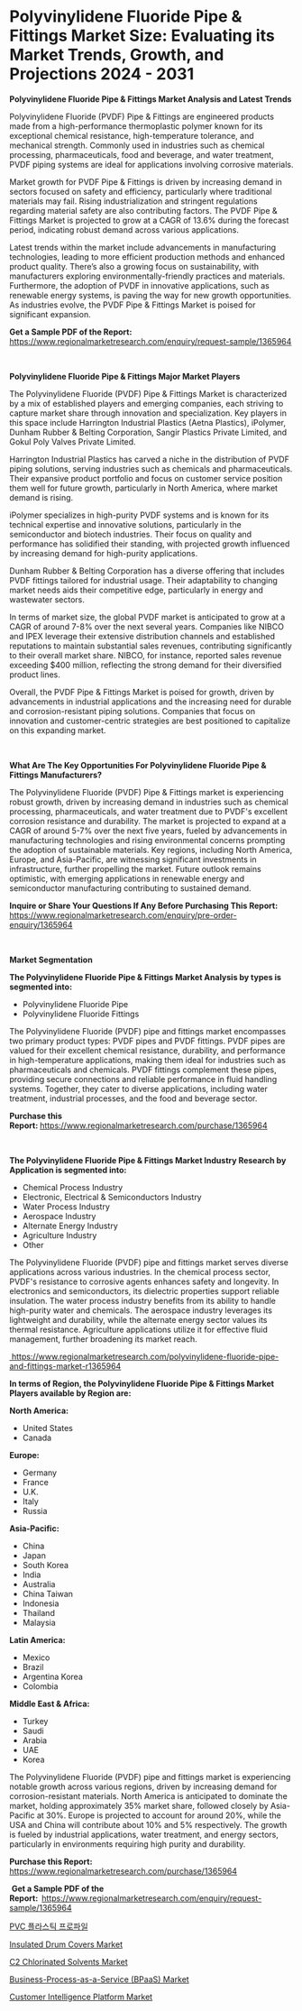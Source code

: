 <p><h1>Polyvinylidene Fluoride Pipe & Fittings Market Size: Evaluating its Market Trends, Growth, and Projections 2024 - 2031</h1></p><p><strong>Polyvinylidene Fluoride Pipe & Fittings Market Analysis and Latest Trends</strong></p>
<p><p>Polyvinylidene Fluoride (PVDF) Pipe & Fittings are engineered products made from a high-performance thermoplastic polymer known for its exceptional chemical resistance, high-temperature tolerance, and mechanical strength. Commonly used in industries such as chemical processing, pharmaceuticals, food and beverage, and water treatment, PVDF piping systems are ideal for applications involving corrosive materials. </p><p>Market growth for PVDF Pipe & Fittings is driven by increasing demand in sectors focused on safety and efficiency, particularly where traditional materials may fail. Rising industrialization and stringent regulations regarding material safety are also contributing factors. The PVDF Pipe & Fittings Market is projected to grow at a CAGR of 13.6% during the forecast period, indicating robust demand across various applications. </p><p>Latest trends within the market include advancements in manufacturing technologies, leading to more efficient production methods and enhanced product quality. There’s also a growing focus on sustainability, with manufacturers exploring environmentally-friendly practices and materials. Furthermore, the adoption of PVDF in innovative applications, such as renewable energy systems, is paving the way for new growth opportunities. As industries evolve, the PVDF Pipe & Fittings Market is poised for significant expansion.</p></p>
<p><strong>Get a Sample PDF of the Report:&nbsp;</strong> <a href="https://www.regionalmarketresearch.com/enquiry/request-sample/1365964">https://www.regionalmarketresearch.com/enquiry/request-sample/1365964</a></p>
<p>&nbsp;</p>
<p><strong>Polyvinylidene Fluoride Pipe & Fittings Major Market Players</strong></p>
<p><p>The Polyvinylidene Fluoride (PVDF) Pipe & Fittings Market is characterized by a mix of established players and emerging companies, each striving to capture market share through innovation and specialization. Key players in this space include Harrington Industrial Plastics (Aetna Plastics), iPolymer, Dunham Rubber & Belting Corporation, Sangir Plastics Private Limited, and Gokul Poly Valves Private Limited.</p><p>Harrington Industrial Plastics has carved a niche in the distribution of PVDF piping solutions, serving industries such as chemicals and pharmaceuticals. Their expansive product portfolio and focus on customer service position them well for future growth, particularly in North America, where market demand is rising.</p><p>iPolymer specializes in high-purity PVDF systems and is known for its technical expertise and innovative solutions, particularly in the semiconductor and biotech industries. Their focus on quality and performance has solidified their standing, with projected growth influenced by increasing demand for high-purity applications.</p><p>Dunham Rubber & Belting Corporation has a diverse offering that includes PVDF fittings tailored for industrial usage. Their adaptability to changing market needs aids their competitive edge, particularly in energy and wastewater sectors.</p><p>In terms of market size, the global PVDF market is anticipated to grow at a CAGR of around 7-8% over the next several years. Companies like NIBCO and IPEX leverage their extensive distribution channels and established reputations to maintain substantial sales revenues, contributing significantly to their overall market share. NIBCO, for instance, reported sales revenue exceeding $400 million, reflecting the strong demand for their diversified product lines.</p><p>Overall, the PVDF Pipe & Fittings Market is poised for growth, driven by advancements in industrial applications and the increasing need for durable and corrosion-resistant piping solutions. Companies that focus on innovation and customer-centric strategies are best positioned to capitalize on this expanding market.</p></p>
<p>&nbsp;</p>
<p><strong>What Are The Key Opportunities For Polyvinylidene Fluoride Pipe & Fittings Manufacturers?</strong></p>
<p><p>The Polyvinylidene Fluoride (PVDF) Pipe & Fittings market is experiencing robust growth, driven by increasing demand in industries such as chemical processing, pharmaceuticals, and water treatment due to PVDF's excellent corrosion resistance and durability. The market is projected to expand at a CAGR of around 5-7% over the next five years, fueled by advancements in manufacturing technologies and rising environmental concerns prompting the adoption of sustainable materials. Key regions, including North America, Europe, and Asia-Pacific, are witnessing significant investments in infrastructure, further propelling the market. Future outlook remains optimistic, with emerging applications in renewable energy and semiconductor manufacturing contributing to sustained demand.</p></p>
<p><strong>Inquire or Share Your Questions If Any Before Purchasing This Report:</strong> <a href="https://www.regionalmarketresearch.com/enquiry/pre-order-enquiry/1365964">https://www.regionalmarketresearch.com/enquiry/pre-order-enquiry/1365964</a></p>
<p>&nbsp;</p>
<p><strong>Market Segmentation</strong></p>
<p><strong>The Polyvinylidene Fluoride Pipe & Fittings Market Analysis by types is segmented into:</strong></p>
<p><ul><li>Polyvinylidene Fluoride Pipe</li><li>Polyvinylidene Fluoride Fittings</li></ul></p>
<p><p>The Polyvinylidene Fluoride (PVDF) pipe and fittings market encompasses two primary product types: PVDF pipes and PVDF fittings. PVDF pipes are valued for their excellent chemical resistance, durability, and performance in high-temperature applications, making them ideal for industries such as pharmaceuticals and chemicals. PVDF fittings complement these pipes, providing secure connections and reliable performance in fluid handling systems. Together, they cater to diverse applications, including water treatment, industrial processes, and the food and beverage sector.</p></p>
<p><strong>Purchase this Report:&nbsp;</strong><a href="https://www.regionalmarketresearch.com/purchase/1365964">https://www.regionalmarketresearch.com/purchase/1365964</a></p>
<p>&nbsp;</p>
<p><strong>The Polyvinylidene Fluoride Pipe & Fittings Market Industry Research by Application is segmented into:</strong></p>
<p><ul><li>Chemical Process Industry</li><li>Electronic, Electrical & Semiconductors Industry</li><li>Water Process Industry</li><li>Aerospace Industry</li><li>Alternate Energy Industry</li><li>Agriculture Industry</li><li>Other</li></ul></p>
<p><p>The Polyvinylidene Fluoride (PVDF) pipe and fittings market serves diverse applications across various industries. In the chemical process sector, PVDF's resistance to corrosive agents enhances safety and longevity. In electronics and semiconductors, its dielectric properties support reliable insulation. The water process industry benefits from its ability to handle high-purity water and chemicals. The aerospace industry leverages its lightweight and durability, while the alternate energy sector values its thermal resistance. Agriculture applications utilize it for effective fluid management, further broadening its market reach.</p></p>
<p><a href="https://www.regionalmarketresearch.com/polyvinylidene-fluoride-pipe-and-fittings-market-r1365964">&nbsp;https://www.regionalmarketresearch.com/polyvinylidene-fluoride-pipe-and-fittings-market-r1365964</a></p>
<p><strong>In terms of Region, the Polyvinylidene Fluoride Pipe & Fittings Market Players available by Region are:</strong></p>
<p>
    <p> <strong> North America: </strong>
        <ul>
            <li>United States</li>
            <li>Canada</li>
        </ul>
        </p> 
    <p> <strong> Europe: </strong>
        <ul>
            <li>Germany</li>
            <li>France</li>
            <li>U.K.</li>
            <li>Italy</li>
            <li>Russia</li>
        </ul>
        </p> 
    <p> <strong> Asia-Pacific: </strong>
        <ul>
            <li>China</li>
            <li>Japan</li>
            <li>South Korea</li>
            <li>India</li>
            <li>Australia</li>
            <li>China Taiwan</li>
            <li>Indonesia</li>
            <li>Thailand</li>
            <li>Malaysia</li>
        </ul>
        </p> 
    <p> <strong> Latin America: </strong>
        <ul>
            <li>Mexico</li>
            <li>Brazil</li>
            <li>Argentina Korea</li>
            <li>Colombia</li>
        </ul>
        </p> 
    <p> <strong> Middle East & Africa: </strong>
        <ul>
            <li>Turkey</li>
            <li>Saudi</li>
            <li>Arabia</li>
            <li>UAE</li>
            <li>Korea</li>
        </ul>
    </p>
    </p>
<p><p>The Polyvinylidene Fluoride (PVDF) pipe and fittings market is experiencing notable growth across various regions, driven by increasing demand for corrosion-resistant materials. North America is anticipated to dominate the market, holding approximately 35% market share, followed closely by Asia-Pacific at 30%. Europe is projected to account for around 20%, while the USA and China will contribute about 10% and 5% respectively. The growth is fueled by industrial applications, water treatment, and energy sectors, particularly in environments requiring high purity and durability.</p></p>
<p><strong>Purchase this Report: </strong><a href="https://www.regionalmarketresearch.com/purchase/1365964">https://www.regionalmarketresearch.com/purchase/1365964</a></p>
<p>&nbsp;<strong>Get a Sample PDF of the Report:&nbsp;&nbsp;</strong><a href="https://www.regionalmarketresearch.com/enquiry/request-sample/1365964">https://www.regionalmarketresearch.com/enquiry/request-sample/1365964</a></p>
<p><strong></strong></p>
<p><p><a href="https://medium.com/@rekhakhatun65/%EA%B8%80%EB%A1%9C%EB%B2%8C-pvc-%ED%94%8C%EB%9D%BC%EC%8A%A4%ED%8B%B1-%ED%94%84%EB%A1%9C%ED%8C%8C%EC%9D%BC-%EC%8B%9C%EC%9E%A5-%EA%B8%B0%ED%9A%8C-%EB%B0%8F-%EC%8B%9C%EC%9E%A5-%EB%8F%84%EC%A0%84-%EA%B3%BC%EC%A0%9C-2024-2031-4d6e34cdb066">PVC 플라스틱 프로파일</a></p><p><a href="https://issuu.com/reportprime-2/docs/insulated-drum-covers-market-size-2_6bd3bd9dd6710c">Insulated Drum Covers Market</a></p><p><a href="https://medium.com/@matthew_harrop14/global-c2-chlorinated-solvents-market-focus-on-application-end-use-industry-type-equipment-8f5bbfc50188">C2 Chlorinated Solvents Market</a></p><p><a href="https://medium.com/@matthew_harrop14/global-business-process-as-a-service-bpaas-market-sector-2024-2031-market-metrics-and-market-94ad65899229">Business-Process-as-a-Service (BPaaS) Market</a></p><p><a href="https://www.linkedin.com/pulse/global-customer-intelligence-platform-market-sector-types-ui7df">Customer Intelligence Platform Market</a></p></p>